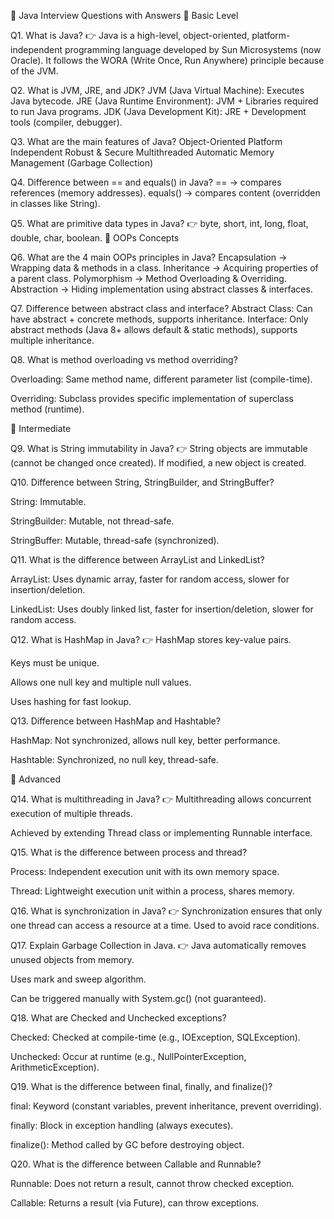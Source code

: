 📌 Java Interview Questions with Answers
🔹 Basic Level

Q1. What is Java?
👉 Java is a high-level, object-oriented, platform-independent programming language developed by Sun Microsystems (now Oracle). It follows the WORA (Write Once, Run Anywhere) principle because of the JVM.


Q2. What is JVM, JRE, and JDK?
JVM (Java Virtual Machine): Executes Java bytecode.
JRE (Java Runtime Environment): JVM + Libraries required to run Java programs.
JDK (Java Development Kit): JRE + Development tools (compiler, debugger).


Q3. What are the main features of Java?
Object-Oriented
Platform Independent
Robust & Secure
Multithreaded
Automatic Memory Management (Garbage Collection)


Q4. Difference between == and equals() in Java?
== → compares references (memory addresses).
equals() → compares content (overridden in classes like String).


Q5. What are primitive data types in Java?
👉 byte, short, int, long, float, double, char, boolean.
🔹 OOPs Concepts


Q6. What are the 4 main OOPs principles in Java?
Encapsulation → Wrapping data & methods in a class.
Inheritance → Acquiring properties of a parent class.
Polymorphism → Method Overloading & Overriding.
Abstraction → Hiding implementation using abstract classes & interfaces.


Q7. Difference between abstract class and interface?
Abstract Class: Can have abstract + concrete methods, supports inheritance.
Interface: Only abstract methods (Java 8+ allows default & static methods), supports multiple inheritance.


Q8. What is method overloading vs method overriding?

Overloading: Same method name, different parameter list (compile-time).

Overriding: Subclass provides specific implementation of superclass method (runtime).

🔹 Intermediate

Q9. What is String immutability in Java?
👉 String objects are immutable (cannot be changed once created).
If modified, a new object is created.

Q10. Difference between String, StringBuilder, and StringBuffer?

String: Immutable.

StringBuilder: Mutable, not thread-safe.

StringBuffer: Mutable, thread-safe (synchronized).

Q11. What is the difference between ArrayList and LinkedList?

ArrayList: Uses dynamic array, faster for random access, slower for insertion/deletion.

LinkedList: Uses doubly linked list, faster for insertion/deletion, slower for random access.

Q12. What is HashMap in Java?
👉 HashMap stores key-value pairs.

Keys must be unique.

Allows one null key and multiple null values.

Uses hashing for fast lookup.

Q13. Difference between HashMap and Hashtable?

HashMap: Not synchronized, allows null key, better performance.

Hashtable: Synchronized, no null key, thread-safe.

🔹 Advanced

Q14. What is multithreading in Java?
👉 Multithreading allows concurrent execution of multiple threads.

Achieved by extending Thread class or implementing Runnable interface.

Q15. What is the difference between process and thread?

Process: Independent execution unit with its own memory space.

Thread: Lightweight execution unit within a process, shares memory.

Q16. What is synchronization in Java?
👉 Synchronization ensures that only one thread can access a resource at a time.
Used to avoid race conditions.

Q17. Explain Garbage Collection in Java.
👉 Java automatically removes unused objects from memory.

Uses mark and sweep algorithm.

Can be triggered manually with System.gc() (not guaranteed).

Q18. What are Checked and Unchecked exceptions?

Checked: Checked at compile-time (e.g., IOException, SQLException).

Unchecked: Occur at runtime (e.g., NullPointerException, ArithmeticException).

Q19. What is the difference between final, finally, and finalize()?

final: Keyword (constant variables, prevent inheritance, prevent overriding).

finally: Block in exception handling (always executes).

finalize(): Method called by GC before destroying object.

Q20. What is the difference between Callable and Runnable?

Runnable: Does not return a result, cannot throw checked exception.

Callable: Returns a result (via Future), can throw exceptions.